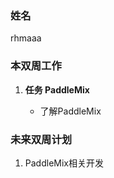 ### 姓名

rhmaaa

### 本双周工作

1. **任务 PaddleMix**

   - 了解PaddleMix
   

### 未来双周计划

1. PaddleMix相关开发

